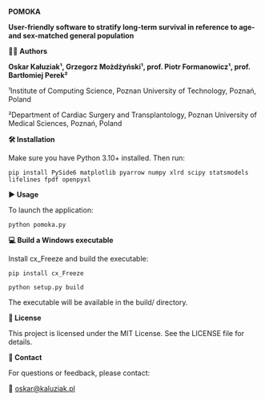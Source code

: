 **POMOKA**

**User-friendly software to stratify long-term survival in reference to age- and sex-matched general population**


👨‍💻 **Authors**

**Oskar Kałuziak¹, Grzegorz Możdżyński¹, prof. Piotr Formanowicz¹, prof. Bartłomiej Perek²**

¹Institute of Computing Science, Poznan University of Technology, Poznań, Poland

²Department of Cardiac Surgery and Transplantology, Poznan University of Medical Sciences, Poznań, Poland

**🛠️ Installation**

Make sure you have Python 3.10+ installed. Then run:

```pip install PySide6 matplotlib pyarrow numpy xlrd scipy statsmodels lifelines fpdf openpyxl```

**▶️ Usage**

To launch the application:

```python pomoka.py```

**💻 Build a Windows executable**

Install cx_Freeze and build the executable:

```pip install cx_Freeze```

```python setup.py build```

The executable will be available in the build/ directory.

**📄 License**

This project is licensed under the MIT License. See the LICENSE file for details.

**💬 Contact**

For questions or feedback, please contact: 

📧 oskar@kaluziak.pl
